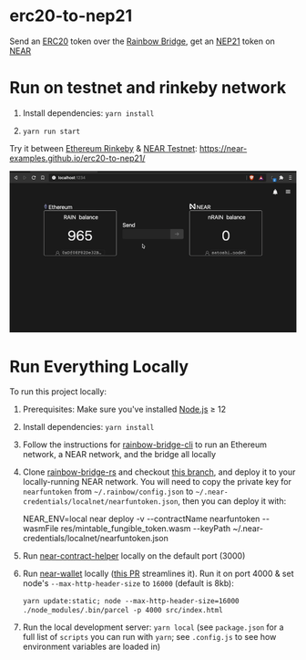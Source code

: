 erc20-to-nep21
==================

Send an [ERC20] token over the [Rainbow Bridge], get an [NEP21] token on [NEAR]

Run on testnet and rinkeby network
==================================
1. Install dependencies: `yarn install`

2. `yarn run start`


Try it between [Ethereum Rinkeby] & [NEAR Testnet]: https://near-examples.github.io/erc20-to-nep21/

![UI showing sending 10 RAIN tokens from Ethereum to NEAR. Two confirmations from MetaMask pop up at the beginning of the transaction, then a notification area shows waiting for 25 blocks to sync, then the tokens are deposited on the NEAR side and the NEAR balance increases by 10](demo.gif)

  [ERC20]: https://eips.ethereum.org/EIPS/eip-20
  [Rainbow Bridge]: https://github.com/near/rainbow-bridge
  [NEP21]: https://github.com/nearprotocol/NEPs/pull/21
  [NEAR]: https://near.org/
  [Ethereum Rinkeby]: https://support.airswap.io/en/articles/2831385-what-is-rinkeby
  [NEAR Testnet]: https://docs.near.org/docs/roles/developer/networks#testnet


Run Everything Locally
===========

To run this project locally:

1. Prerequisites: Make sure you've installed [Node.js](https://nodejs.org/en/download/package-manager/) ≥ 12

2. Install dependencies: `yarn install`

3. Follow the instructions for [rainbow-bridge-cli](https://github.com/near/rainbow-bridge-cli) to run an Ethereum network, a NEAR network, and the bridge all locally

4. Clone [rainbow-bridge-rs](https://github.com/near/rainbow-bridge-rs) and checkout [this branch](https://github.com/near/rainbow-bridge-rs/pull/8), and deploy it to your locally-running NEAR network. You will need to copy the private key for `nearfuntoken` from `~/.rainbow/config.json` to `~/.near-credentials/localnet/nearfuntoken.json`, then you can deploy it with:

      NEAR_ENV=local near deploy -v --contractName nearfuntoken --wasmFile res/mintable_fungible_token.wasm --keyPath ~/.near-credentials/localnet/nearfuntoken.json

5. Run [near-contract-helper](https://github.com/near/near-contract-helper) locally on the default port (3000)

6. Run [near-wallet](https://github.com/near/near-wallet) locally ([this PR](https://github.com/near/near-wallet/pull/861) streamlines it). Run it on port 4000 & set node's `--max-http-header-size` to `16000` (default is 8kb):

       yarn update:static; node --max-http-header-size=16000 ./node_modules/.bin/parcel -p 4000 src/index.html

7. Run the local development server: `yarn local` (see `package.json` for a full list of `scripts` you can run with `yarn`; see `.config.js` to see how environment variables are loaded in)
